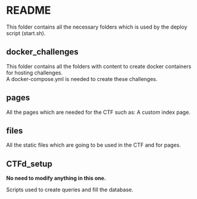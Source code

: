 # README
This folder contains all the necessary folders which is used by the deploy
script (start.sh).

## docker_challenges
This folder contains all the folders with content to create docker containers
for hosting challenges.   
A docker-compose.yml is needed to create these challenges.

## pages
All the pages which are needed for the CTF such as: A custom index page.

## files
All the static files which are going to be used in the CTF and for pages.

## CTFd_setup
<b>No need to modify anything in this one.</b>

Scripts used to create queries and fill the database. 


